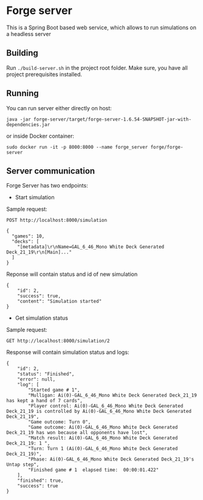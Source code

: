 # Forge server

This is a Spring Boot based web service, which allows to run simulations on a headless server

## Building

Run `./build-server.sh` in the project root folder. Make sure, you have all project prerequisites installed.

## Running

You can run server either directly on host:

`java -jar forge-server/target/forge-server-1.6.54-SNAPSHOT-jar-with-dependencies.jar`

or inside Docker container:

`sudo docker run -it -p 8000:8000 --name forge_server forge/forge-server`


## Server communication

Forge Server has two endpoints:

* Start simulation

Sample request:

```
POST http://localhost:8000/simulation

{
  "games": 10,
  "decks": [
    "[metadata]\r\nName=GAL_6_46_Mono White Deck Generated Deck_21_19\r\n[Main]..."
  ]
}

```

Reponse will contain status and id of new simulation

```
{
    "id": 2,
    "success": true,
    "content": "Simulation started"
}
```

* Get simulation status

Sample request:

```
GET http://localhost:8000/simulation/2
```

Response will contain simulation status and logs:

```
{
    "id": 2,
    "status": "Finished",
    "error": null,
    "log": [
        "Started game # 1",
        "Mulligan: Ai(0)-GAL_6_46_Mono White Deck Generated Deck_21_19 has kept a hand of 7 cards",
        "Player control: Ai(0)-GAL_6_46_Mono White Deck Generated Deck_21_19 is controlled by Ai(0)-GAL_6_46_Mono White Deck Generated Deck_21_19",
        "Game outcome: Turn 0",
        "Game outcome: Ai(0)-GAL_6_46_Mono White Deck Generated Deck_21_19 has won because all opponents have lost",
        "Match result: Ai(0)-GAL_6_46_Mono White Deck Generated Deck_21_19: 1 ",
        "Turn: Turn 1 (Ai(0)-GAL_6_46_Mono White Deck Generated Deck_21_19)",
        "Phase: Ai(0)-GAL_6_46_Mono White Deck Generated Deck_21_19's Untap step",
        "Finished game # 1  elapsed time:  00:00:01.422"
    ],
    "finished": true,
    "success": true
}
```
